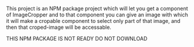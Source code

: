 This project is an NPM package project which will let you get a component of ImageCropper and to that component you can give an image with which it will make a cropable component to select only part of that image, and then that croped-image will be accessable.

THIS NPM PACKAGE IS NOT READY DO NOT DOWNLOAD
